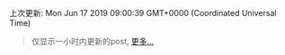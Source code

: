 
  
 上次更新: Mon Jun 17 2019 09:00:39 GMT+0000 (Coordinated Universal Time) 

 > 仅显示一小时内更新的post, [更多...](screenshots/)
  